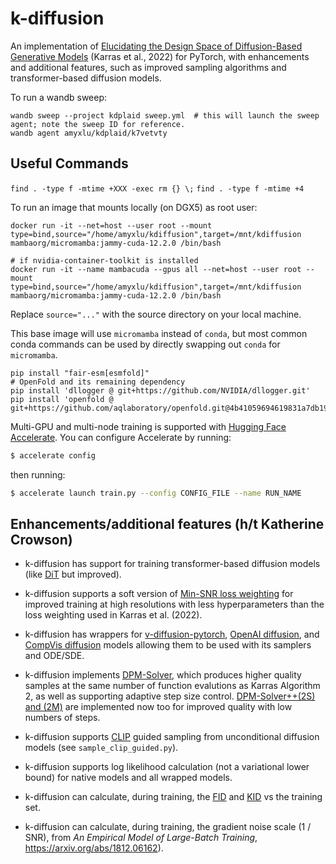 # k-diffusion

An implementation of [Elucidating the Design Space of Diffusion-Based Generative Models](https://arxiv.org/abs/2206.00364) (Karras et al., 2022) for PyTorch, with enhancements and additional features, such as improved sampling algorithms and transformer-based diffusion models.


To run a wandb sweep:
```
wandb sweep --project kdplaid sweep.yml  # this will launch the sweep agent; note the sweep ID for reference.
wandb agent amyxlu/kdplaid/k7vetvty
```


## Useful Commands
`find . -type f -mtime +XXX -exec rm {} \;`
`find . -type f -mtime +4`


To run an image that mounts locally (on DGX5) as root user:
```
docker run -it --net=host --user root --mount type=bind,source="/home/amyxlu/kdiffusion",target=/mnt/kdiffusion mambaorg/micromamba:jammy-cuda-12.2.0 /bin/bash

# if nvidia-container-toolkit is installed
docker run -it --name mambacuda --gpus all --net=host --user root --mount type=bind,source="/home/amyxlu/kdiffusion",target=/mnt/kdiffusion mambaorg/micromamba:jammy-cuda-12.2.0 /bin/bash
```
Replace `source="..."` with the source directory on your local machine.

This base image will use `micromamba` instead of `conda`, but most common conda commands can be used by directly swapping out `conda` for `micromamba`.

```
pip install "fair-esm[esmfold]"
# OpenFold and its remaining dependency
pip install 'dllogger @ git+https://github.com/NVIDIA/dllogger.git'
pip install 'openfold @ git+https://github.com/aqlaboratory/openfold.git@4b41059694619831a7db195b7e0988fc4ff3a307'
```

Multi-GPU and multi-node training is supported with [Hugging Face Accelerate](https://huggingface.co/docs/accelerate/index). You can configure Accelerate by running:

```sh
$ accelerate config
```

then running:

```sh
$ accelerate launch train.py --config CONFIG_FILE --name RUN_NAME
```

## Enhancements/additional features (h/t Katherine Crowson)

- k-diffusion has support for training transformer-based diffusion models (like [DiT](https://arxiv.org/abs/2212.09748) but improved).

- k-diffusion supports a soft version of [Min-SNR loss weighting](https://arxiv.org/abs/2303.09556) for improved training at high resolutions with less hyperparameters than the loss weighting used in Karras et al. (2022).

- k-diffusion has wrappers for [v-diffusion-pytorch](https://github.com/crowsonkb/v-diffusion-pytorch), [OpenAI diffusion](https://github.com/openai/guided-diffusion), and [CompVis diffusion](https://github.com/CompVis/latent-diffusion) models allowing them to be used with its samplers and ODE/SDE.

- k-diffusion implements [DPM-Solver](https://arxiv.org/abs/2206.00927), which produces higher quality samples at the same number of function evalutions as Karras Algorithm 2, as well as supporting adaptive step size control. [DPM-Solver++(2S) and (2M)](https://arxiv.org/abs/2211.01095) are implemented now too for improved quality with low numbers of steps.

- k-diffusion supports [CLIP](https://openai.com/blog/clip/) guided sampling from unconditional diffusion models (see `sample_clip_guided.py`).

- k-diffusion supports log likelihood calculation (not a variational lower bound) for native models and all wrapped models.

- k-diffusion can calculate, during training, the [FID](https://papers.nips.cc/paper/2017/file/8a1d694707eb0fefe65871369074926d-Paper.pdf) and [KID](https://arxiv.org/abs/1801.01401) vs the training set.

- k-diffusion can calculate, during training, the gradient noise scale (1 / SNR), from _An Empirical Model of Large-Batch Training_, https://arxiv.org/abs/1812.06162).


